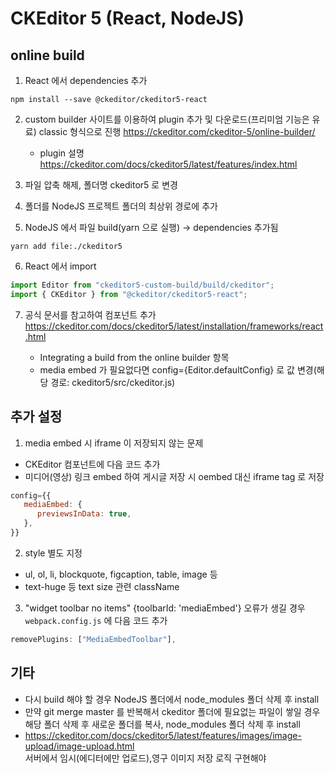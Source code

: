 # CKEditor 5 (React, NodeJS)

## online build

1. React 에서 dependencies 추가

```
npm install --save @ckeditor/ckeditor5-react
```

2. custom builder 사이트를 이용하여 plugin 추가 및 다운로드(프리미엄 기능은 유료)
   classic 형식으로 진행
   https://ckeditor.com/ckeditor-5/online-builder/

   - plugin 설명  
     https://ckeditor.com/docs/ckeditor5/latest/features/index.html

3. 파일 압축 해제, 폴더명 ckeditor5 로 변경
4. 폴더를 NodeJS 프로젝트 폴더의 최상위 경로에 추가
5. NodeJS 에서 파일 build(yarn 으로 실행) -> dependencies 추가됨

```
yarn add file:./ckeditor5
```

6. React 에서 import

```js
import Editor from "ckeditor5-custom-build/build/ckeditor";
import { CKEditor } from "@ckeditor/ckeditor5-react";
```

7. 공식 문서를 참고하여 컴포넌트 추가
   https://ckeditor.com/docs/ckeditor5/latest/installation/frameworks/react.html

   - Integrating a build from the online builder 항목
   - media embed 가 필요없다면 config={Editor.defaultConfig} 로 값 변경(해당 경로: ckeditor5/src/ckeditor.js)

## 추가 설정

1. media embed 시 iframe 이 저장되지 않는 문제

- CKEditor 컴포넌트에 다음 코드 추가
- 미디어(영상) 링크 embed 하여 게시글 저장 시 oembed 대신 iframe tag 로 저장

```js
config={{
   mediaEmbed: {
      previewsInData: true,
   },
}}
```

2. style 별도 지정

- ul, ol, li, blockquote, figcaption, table, image 등
- text-huge 등 text size 관련 className

3. "widget toolbar no items" {toolbarId: 'mediaEmbed'} 오류가 생길 경우  
   `webpack.config.js` 에 다음 코드 추가

```js
removePlugins: ["MediaEmbedToolbar"],
```

## 기타

- 다시 build 해야 할 경우 NodeJS 폴더에서 node_modules 폴더 삭제 후 install
- 만약 git merge master 를 반복해서 ckeditor 폴더에 필요없는 파일이 쌓일 경우 해당 폴더 삭제 후 새로운 폴더를 복사, node_modules 폴더 삭제 후 install
- https://ckeditor.com/docs/ckeditor5/latest/features/images/image-upload/image-upload.html  
  서버에서 임시(에디터에만 업로드),영구 이미지 저장 로직 구현해야
